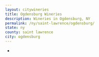 ```yaml
---
layout: citywineries
title: Ogdensburg Wineries
description: Wineries in Ogdensburg, NY
permalink: /ny/saint-lawrence/ogdensburg/
state: ny
county: saint lawrence
city: ogdensburg
---
```

-
